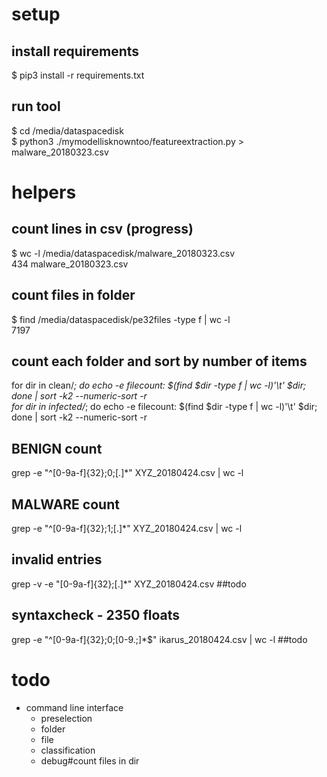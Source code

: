 # setup
## install requirements
$ pip3 install -r requirements.txt

## run tool
$ cd /media/dataspacedisk  <br/>
$ python3 ./mymodellisknowntoo/featureextraction.py > malware_20180323.csv

# helpers
## count lines in csv (progress)
$ wc -l /media/dataspacedisk/malware_20180323.csv  <br/> 
434 malware_20180323.csv

## count files in folder
$ find /media/dataspacedisk/pe32files -type f | wc -l <br/>
7197

## count each folder and sort by number of items
for dir in clean/*; do echo -e filecount: $(find $dir -type f | wc -l)'\t' $dir; done | sort -k2 --numeric-sort -r <br/>
for dir in infected/*; do echo -e filecount: $(find $dir -type f | wc -l)'\t' $dir; done | sort -k2 --numeric-sort -r <br/>

## BENIGN count
grep -e "^[0-9a-f]\{32\};0;[.]*" XYZ_20180424.csv | wc -l

## MALWARE count
grep -e "^[0-9a-f]\{32\};1;[.]*" XYZ_20180424.csv | wc -l

## invalid entries
grep -v -e "[0-9a-f]\{32\};[.]*" XYZ_20180424.csv ##todo

## syntaxcheck - 2350 floats
grep -e "^[0-9a-f]\{32\};0;[0-9.;]*$" ikarus_20180424.csv | wc -l ##todo

# todo
- command line interface
  - preselection
  - folder
  - file
  - classification
  - debug#count files in dir


